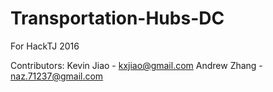 # Transportation-Hubs-DC

For HackTJ 2016

Contributors: 
Kevin Jiao - kxjiao@gmail.com
Andrew Zhang - naz.71237@gmail.com

